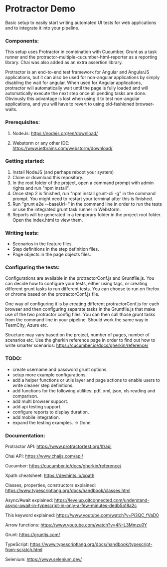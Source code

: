 # Protractor Demo

Basic setup to easily start writing automated UI tests for web applications and to integrate it into your pipeline.

### Components:

This setup uses Protractor in combination with Cucumber, Grunt as a task runner and the
protractor-multiple-cucumber-html-reporter as a reporting library. Chai was also added as an extra assertion library.

Protractor is an end-to-end test framework for Angular and AngularJS applications, but it can also be used for
non-angular applications by simply disabling the wait for angular. When used for Angular applications, protractor will
automatically wait until the page is fully loaded and will automatically execute the next step once all pending tasks
are done. Obviously this advantage is lost when using it to test non-angular applications, and you will have to revert
to using old-fashioned browser-waits.

### Prerequisites:

1. NodeJs: https://nodejs.org/en/download/

2. Webstorm or any other IDE: https://www.jetbrains.com/webstorm/download/

### Getting started:

1. Install NodeJS (and perhaps reboot your system)
2. Clone or download this repository.
3. In the root folder of the project, open a command prompt with admin rights and run "npm install".
4. Once step 2 is finished, run "npm install grunt-cli -g" in the command prompt. You might need to restart your
   terminal after this is finished.
5. Run "grunt e2e --baseUrl=<url>" in the command line in order to run the tests or use the integrated grunt task runner
   in Webstorm.
6. Reports will be generated in a temporary folder in the project root folder. Open the index.html to view them.

### Writing tests:

- Scenarios in the feature files.
- Step definitions in the step definition files.
- Page objects in the page objects files.

### Configuring the tests:

Configurations are available in the protractorConf.js and Gruntfile.js. You can decide how to configure your tests,
either using tags, or creating different grunt tasks to run different tests. You can choose to run on firefox or chrome
based on the protractorConf.js file.

One way of configuring it is by creating different protractorConf.js for each browser and then configuring separate
tasks in the Gruntfile.js that make use of the two protractor config files. You can then call those grunt tasks from the
command line in your pipeline. Should work the same way in TeamCity, Azure etc.

Structure may vary based on the project, number of pages, number of scenarios etc. Use the gherkin reference page in
order to find out how to write smarter scenarios: https://cucumber.io/docs/gherkin/reference/

### TODO:

- create username and password grunt options.
- setup more example configurations.
- add a helper functions or utils layer and page actions to enable users to write cleaner step definitions.
- add functions for the following utilities: pdf, xml, json, xls reading and comparison.
- add multi browser support.
- add api testing support.
- configure reports to display duration.
- add mobile integration.
- expand the testing examples. -> Done

### Documentation:

Protractor API: https://www.protractortest.org/#/api

Chai API: https://www.chaijs.com/api/

Cucumber: https://cucumber.io/docs/gherkin/reference/

Xpath cheatsheet: https://devhints.io/xpath

Classes, properties, constructors explained: https://www.typescriptlang.org/docs/handbook/classes.html

Async/Await explained: https://levelup.gitconnected.com/understand-async-await-in-typescript-in-only-a-few-minutes-dedb5a18a2c

This keyword explained: https://www.youtube.com/watch?v=Pi3QC_fVaD0

Arrow functions: https://www.youtube.com/watch?v=4N-L3Mmzu0Y

Grunt: https://gruntjs.com/

TypeScript: https://www.typescriptlang.org/docs/handbook/typescript-from-scratch.html

Selenium: https://www.selenium.dev/
